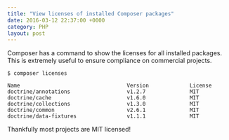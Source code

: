 ```yaml
---
title: "View licenses of installed Composer packages"
date: 2016-03-12 22:37:00 +0000
category: PHP
layout: post
---
```

Composer has a command to show the licenses for all installed packages.
This is extremely useful to ensure compliance on commercial projects.

```
$ composer licenses

Name                                  Version             License
doctrine/annotations                  v1.2.7              MIT
doctrine/cache                        v1.6.0              MIT
doctrine/collections                  v1.3.0              MIT
doctrine/common                       v2.6.1              MIT
doctrine/data-fixtures                v1.1.1              MIT
```

Thankfully most projects are MIT licensed!

